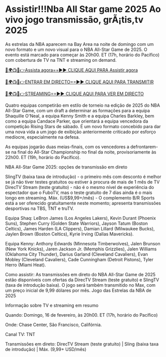 # Assistir!!!Nba All Star game 2025 Ao vivo jogo transmissão, grÃ¡tis,tv 2025

As estrelas da NBA aparecem na Bay Area na noite de domingo com um novo formato e um novo visual para o NBA All-Star Game de 2025. O evento está marcado para começar às 20h00. ET (17h, horário do Pacífico) com cobertura de TV na TNT e streaming on demand.

[🔴🌍📺📱👉Assista agora==►► CLIQUE AQUI PARA Assistir agora](https://tinyurl.com/mrxmbb3z)

[🔴🌍📺📱👉ENTRAR EM DIRECTO==►► CLIQUE AQUI PARA TRANSMITIR](https://tinyurl.com/mrxmbb3z)

[🔴🌍📺📱👉STREAMING==►► CLIQUE AQUI PARA VER EM DIRECTO](https://tinyurl.com/mrxmbb3z)

Quatro equipas competirão em estilo de torneio na edição de 2025 do NBA All-Star Game, com um draft a determinar as formações para a equipa Shaquille O'Neal, a equipa Kenny Smith e a equipa Charles Barkley, bem como a equipa Candace Parker, que orientará a equipa vencedora da competição Rising Stars de sábado. É um novo formato concebido para dar uma nova vida a um jogo de exibição anteriormente criticado por esforço medíocre, especialmente na defesa.

As equipas jogarão duas meias-finais, com os vencedores a defrontarem-se na final do All-Star Championship no final da noite, provisoriamente às 22h00. ET (19h, horário do Pacífico).

NBA All-Star Game 2025: opções de transmissão em direto

SlingTV (baixa taxa de introdução) - o primeiro mês com desconto é melhor se já não tiver testes gratuitos ou estiver à procura de mais de 1 mês de TV DirecTV Stream (teste gratuito) - não é o mesmo nível de experiência do espectador que o FuboTV, mas o teste gratuito de 7 dias ainda é o mais longo em streaming. Máx. (US$9,99+/mês) - O complemento B/R Sports está a ser oferecido gratuitamente neste momento; apresenta transmissões desportivas na TBS, TNT e truTV.

Equipa Shaq: LeBron James (Los Angeles Lakers), Kevin Durant (Phoenix Suns), Stephen Curry (Golden State Warriors), Jayson Tatum (Boston Celtics), James Harden (LA Clippers), Damian Lillard (Milwaukee Bucks), Jaylen Brown (Boston Celtics), Kyrie Irving (Dallas Mavericks).

Equipa Kenny: Anthony Edwards (Minnesota Timberwolves), Jalen Brunson (New York Knicks), Jaren Jackson Jr. (Memphis Grizzlies), Jalen Williams (Oklahoma City Thunder), Darius Garland (Cleveland Cavaliers), Evan Mobley (Cleveland Cavaliers), Cade Cunningham (Detroit Pistons), Tyler Herro (Miami Heat).

Como assistir: As transmissões em direto do NBA All-Star Game de 2025 estão disponíveis com ofertas da DirecTV Stream (teste gratuito) e SlingTV (taxa de introdução baixa). O jogo será também transmitido no Max, com um preço inicial de 9,99 dólares por mês. Jogo das Estrelas da NBA de 2025

Informação sobre TV e streaming em resumo

Quando: Domingo, 16 de fevereiro, às 20h00. ET (17h, horário do Pacífico)

Onde: Chase Center, São Francisco, Califórnia.

Canal TV: TNT

Transmissões em direto: DirecTV Stream (teste gratuito) | Sling (baixa taxa de introdução) | Máx. (9,99+ USD/mês)
